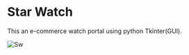 # Star Watch
This an e-commerce watch portal using python Tkinter(GUI).

![Sw](https://github.com/sriram0010/app/assets/111455702/784eeb35-aa4d-4218-b163-528c7a41c8fc)
